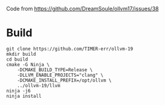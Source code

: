 Code from https://github.com/DreamSoule/ollvm17/issues/38

# Build

```shell
git clone https://github.com/TIMER-err/ollvm-19
mkdir build
cd build
cmake -G Ninja \
    -DCMAKE_BUILD_TYPE=Release \
    -DLLVM_ENABLE_PROJECTS="clang" \
    -DCMAKE_INSTALL_PREFIX=/opt/ollvm \
    ../ollvm-19/llvm
ninja -j6
ninja install
```
